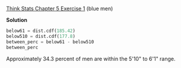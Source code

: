 [Think Stats Chapter 5 Exercise 1](http://greenteapress.com/thinkstats2/html/thinkstats2006.html#toc50) (blue men)

__Solution__

```python
below61 = dist.cdf(185.42)
below510 = dist.cdf(177.8)
between_perc = below61 - below510
between_perc
```
Approximately 34.3 percent of men are within the 5'10" to 6'1" range.

